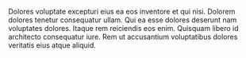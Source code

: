 Dolores voluptate excepturi eius ea eos inventore et qui nisi. Dolorem dolores tenetur consequatur ullam. Qui ea esse dolores deserunt nam voluptates dolores. Itaque rem reiciendis eos enim. Quisquam libero id architecto consequatur iure. Rem ut accusantium voluptatibus dolores veritatis eius atque aliquid.